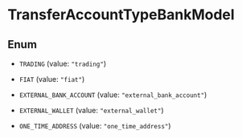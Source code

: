 

# TransferAccountTypeBankModel

## Enum


* `TRADING` (value: `"trading"`)

* `FIAT` (value: `"fiat"`)

* `EXTERNAL_BANK_ACCOUNT` (value: `"external_bank_account"`)

* `EXTERNAL_WALLET` (value: `"external_wallet"`)

* `ONE_TIME_ADDRESS` (value: `"one_time_address"`)




